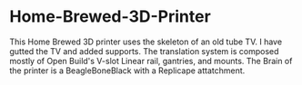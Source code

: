 # Home-Brewed-3D-Printer

This Home Brewed 3D printer uses the skeleton of an old tube TV. I have gutted the TV and added supports. The translation system is composed mostly of Open Build's V-slot Linear rail, gantries, and mounts. The Brain of the printer is a BeagleBoneBlack with a Replicape attatchment. 
